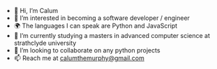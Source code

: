 - 👋 Hi, I’m Calum
- 👀 I’m interested in becoming a software developer / engineer
- 🌍 The languages I can speak are Python and JavaScript
- 🌱 I’m currently studying a masters in advanced computer science at strathclyde university
- 💞️ I’m looking to collaborate on any python projects
- 📫 Reach me at calumthemurphy@gmail.com


<!---
CalMurph/CalMurph is a ✨ special ✨ repository because its `README.md` (this file) appears on your GitHub profile.
You can click the Preview link to take a look at your changes.
--->
